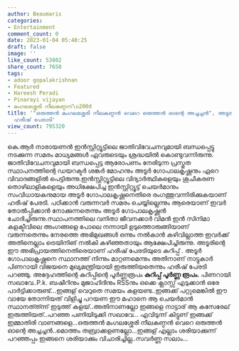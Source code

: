 ```yaml
---
author: Beaumaris
categories:
- Entertainment
comment_count: 0
date: 2023-01-04 05:40:25
draft: false
image: ''
like_count: 53802
share_count: 7658
tags:
- adoor gopalakrishnan
- Featured
- Hareesh Peradi
- Pinarayi vijayan
- മംഗലശ്ശേരി നീലകണ്ഠന്\u200d
title: '"ഒരുത്തന്‍ മംഗലശ്ശേരി നീലകണ്ഠന്‍ വെറെ ഒരുത്തന്‍ ഓന്റെ അച്ചച്ചന്‍", അടൂരിനെതിരെ
  ഹരീഷ് പേരാടി'
view_count: 795320
---
```


കെ.ആര്‍ നാരായണന്‍ ഇന്‍സ്റ്റിറ്റ്യൂട്ടിലെ ജാതിവിവേചനവുമായി ബന്ധപ്പെട്ടു നടക്കുന്ന സമരം മാധ്യമങ്ങൾ ഏവരുടെയും ശ്രദ്ധയിൽ കൊണ്ടുവന്നിരുന്നു. ജാതിവിവേചനവുമായി ബന്ധപ്പെട്ട ആരോപണം നേരിടുന്ന പ്രസ്തുത സ്ഥാപനത്തിന്റെ ഡയറക്ടര്‍ ശങ്കര്‍ മോഹനും അടൂർ ഗോപാലകൃഷ്ണനും ഏറെ വിവാദങ്ങളിൽ പെട്ടിരുന്നു.ഇന്‍സ്റ്റിറ്റ്യൂട്ടിലെ വിദ്യാര്‍ത്ഥികളെയും ശുചീകരണ തൊഴിലാളികളെയും അധിക്ഷേപിച്ച ഇന്‍സ്റ്റിറ്റ്യൂട്ട് ചെയര്‍മാനും സംവിധായകനുമായ അടൂര്‍ ഗോപാലകൃഷ്ണനെതിരെ രംഗത്തുവന്നിരിക്കുകയാണ് ഹരീഷ് പേരടി. പഠിക്കാന്‍ വരുന്നവര്‍ സമരം ചെയ്യില്ലെന്നും ആരെയാണ് ഇവര്‍ തോല്‍പ്പിക്കാന്‍ നോക്കുന്നതെന്നും അടൂര്‍ ഗോപാലകൃഷ്ണന്‍ ചോദിച്ചിരുന്നു.സ്ഥാപനത്തിലെ വനിതാ ജീവനക്കാര്‍ വിമന്‍ ഇന്‍ സിനിമാ കളക്ടീവിലെ അംഗങ്ങളെ പോലെ നന്നായി ഉടുത്തൊരുങ്ങിയാണ് വരുന്നതെന്നും നേരത്തെ അഭിമുഖങ്ങള്‍ ഒന്നും നല്‍കാന്‍ കഴിവില്ലാത്ത ഇവര്‍ക്ക് അതിനെല്ലാം ട്രെയിനിങ് നല്‍കി കഴിഞ്ഞതായും ആക്ഷേപിച്ചിരുന്നു. അടൂരിന്റെ ഈ അഭിപ്രായത്തിനെതിരെയാണ് ഹരീഷ് പേരടിയുടെ കുറിപ്പ് . അടൂര്‍ ഗോപാലകൃഷ്ണനെ സ്ഥാനത്ത് നിന്നും മാറ്റണമെന്നും അതിനാണ് നാട്ടുകാര്‍ പിണറായി വിജയനെ മുഖ്യമന്ത്രിയായി ഇരുത്തിയതെന്നും ഹരീഷ് പേരടി പറഞ്ഞു. അദ്ദേഹത്തിന്റെ കുറിപ്പിന്റെ പൂർണ്ണരൂപം **കുറിപ്പ് പൂര്‍ണ്ണ രൂപം.** പിണറായി സഖാവേ..P.k. ബഷീറിനും മുജാഹിദിനും RSSനും ഒക്കെ ക്ലാസ്സ് എടുക്കാന്‍ ഒരേ പാര്‍ട്ടിക്കാരുണ്ട്…ഇങ്ങള് വെറുതെ സമയം കളയണ്ട..ഇങ്ങക്ക് പറ്റുമെങ്കില്‍ ഈ വായേ തോന്നിയത് വിളിച്ചു പറയണ ഈ മഹാനെ ആ ചെയര്‍മാന്‍ സ്ഥാനത്ത്ന്ന് ഇടുത്ത് കളയ്..അതിനാണല്ലോ ഇങ്ങളെ നാട്ടാര് ആ കസേരേല് ഇരുത്തിയത്..പറഞ്ഞ പണിയിടുക്കി സഖാവേ… എവിടുന്ന് കിട്ടുണ് ഇങ്ങക്ക് ഇമ്മാതിരി വാണങ്ങളെ…ഒരുത്തന്‍ മംഗലശ്ശേരി നീലകണ്ഠന്‍ വെറെ ഒരുത്തന്‍ ഓന്റെ അച്ചച്ചന്‍..മൊത്തം തബ്രാക്കളണല്ലോ…ഇങ്ങള് എല്ലാം ശരിയാക്കുന്ന് പറഞ്ഞപ്പം ഇങ്ങനെ ശരിയാക്കും വിചാരിച്ചില്ല..സവര്‍ണ്ണ സലാം…  &nbsp;